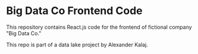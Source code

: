 # Big Data Co Frontend Code

This repository contains React.js code for the frontend of fictional company "Big Data Co."

This repo is part of a data lake project by Alexander Kalaj.